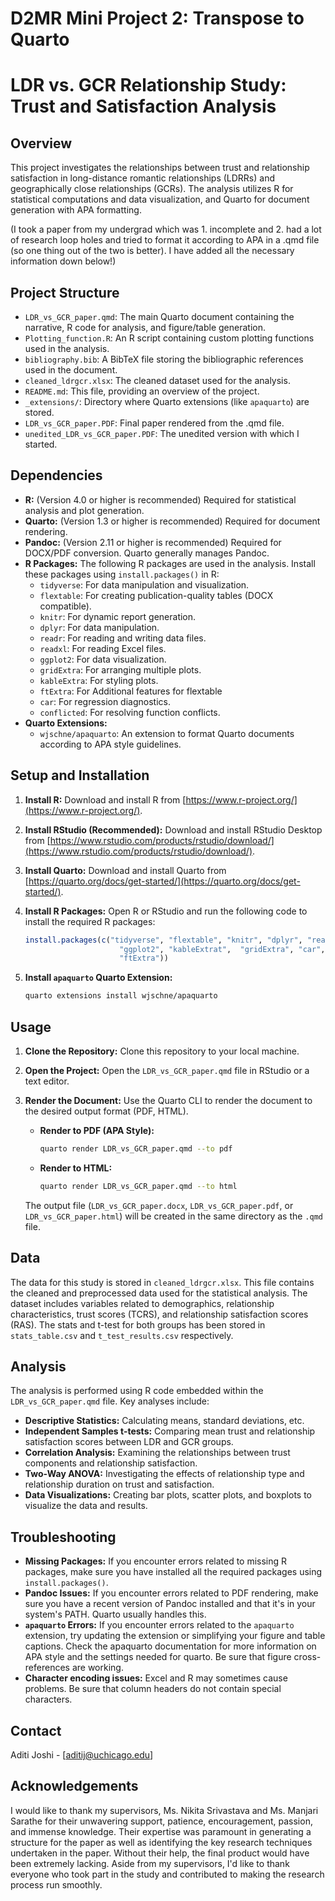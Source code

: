 # D2MR Mini Project 2: Transpose to Quarto 

# LDR vs. GCR Relationship Study: Trust and Satisfaction Analysis

## Overview

This project investigates the relationships between trust and relationship satisfaction in long-distance romantic relationships (LDRRs) and geographically close relationships (GCRs). The analysis utilizes R for statistical computations and data visualization, and Quarto for document generation with APA formatting.

(I took a paper from my undergrad which was 1. incomplete and 2. had a lot of research loop holes and tried to format it according to APA in a .qmd file (so one thing out of the two is better). I have added all the necessary information down below!)

## Project Structure

*   `LDR_vs_GCR_paper.qmd`: The main Quarto document containing the narrative, R code for analysis, and figure/table generation.
*   `Plotting_function.R`: An R script containing custom plotting functions used in the analysis.
*   `bibliography.bib`: A BibTeX file storing the bibliographic references used in the document.
*   `cleaned_ldrgcr.xlsx`: The cleaned dataset used for the analysis.
*   `README.md`: This file, providing an overview of the project.
*   `_extensions/`: Directory where Quarto extensions (like `apaquarto`) are stored.
*   `LDR_vs_GCR_paper.PDF`: Final paper rendered from the .qmd file.
*   `unedited_LDR_vs_GCR_paper.PDF`: The unedited version with which I started.

## Dependencies

*   **R:** (Version 4.0 or higher is recommended) Required for statistical analysis and plot generation.
*   **Quarto:** (Version 1.3 or higher is recommended)  Required for document rendering.
*   **Pandoc:** (Version 2.11 or higher is recommended) Required for DOCX/PDF conversion.  Quarto generally manages Pandoc.
*   **R Packages:** The following R packages are used in the analysis. Install these packages using `install.packages()` in R:
    *   `tidyverse`: For data manipulation and visualization.
    *   `flextable`: For creating publication-quality tables (DOCX compatible).
    *   `knitr`: For dynamic report generation.
    *   `dplyr`: For data manipulation.
    *   `readr`: For reading and writing data files.
    *   `readxl`: For reading Excel files.
    *   `ggplot2`: For data visualization.
    *   `gridExtra`: For arranging multiple plots.
    *   `kableExtra`: For styling plots.
    *   `ftExtra`: For Additional features for flextable
    *   `car`: For regression diagnostics.
    *   `conflicted`: For resolving function conflicts.
*   **Quarto Extensions:**
    *   `wjschne/apaquarto`: An extension to format Quarto documents according to APA style guidelines.

## Setup and Installation

1.  **Install R:** Download and install R from [https://www.r-project.org/](https://www.r-project.org/).
2.  **Install RStudio (Recommended):** Download and install RStudio Desktop from [https://www.rstudio.com/products/rstudio/download/](https://www.rstudio.com/products/rstudio/download/).
3.  **Install Quarto:** Download and install Quarto from [https://quarto.org/docs/get-started/](https://quarto.org/docs/get-started/).
4.  **Install R Packages:** Open R or RStudio and run the following code to install the required R packages:

    ```R
    install.packages(c("tidyverse", "flextable", "knitr", "dplyr", "readr", "readxl",
                         "ggplot2", "kableExtrat",  "gridExtra", "car", "conflicted"
                         "ftExtra"))
    ```

5.  **Install `apaquarto` Quarto Extension:**
    ```bash
    quarto extensions install wjschne/apaquarto
    ```

## Usage

1.  **Clone the Repository:** Clone this repository to your local machine.
2.  **Open the Project:** Open the `LDR_vs_GCR_paper.qmd` file in RStudio or a text editor.
3.  **Render the Document:** Use the Quarto CLI to render the document to the desired output format (PDF, HTML).

    *   **Render to PDF (APA Style):**
        ```bash
        quarto render LDR_vs_GCR_paper.qmd --to pdf
        ```

    *   **Render to HTML:**
        ```bash
        quarto render LDR_vs_GCR_paper.qmd --to html
        ```

    The output file (`LDR_vs_GCR_paper.docx`, `LDR_vs_GCR_paper.pdf`, or `LDR_vs_GCR_paper.html`) will be created in the same directory as the `.qmd` file.

## Data

The data for this study is stored in `cleaned_ldrgcr.xlsx`. This file contains the cleaned and preprocessed data used for the statistical analysis.  The dataset includes variables related to demographics, relationship characteristics, trust scores (TCRS), and relationship satisfaction scores (RAS). The stats and t-test for both groups has been stored in `stats_table.csv` and `t_test_results.csv` respectively.

## Analysis

The analysis is performed using R code embedded within the `LDR_vs_GCR_paper.qmd` file. Key analyses include:

*   **Descriptive Statistics:** Calculating means, standard deviations, etc.
*   **Independent Samples t-tests:** Comparing mean trust and relationship satisfaction scores between LDR and GCR groups.
*   **Correlation Analysis:** Examining the relationships between trust components and relationship satisfaction.
*   **Two-Way ANOVA:**  Investigating the effects of relationship type and relationship duration on trust and satisfaction.
*   **Data Visualizations:**  Creating bar plots, scatter plots, and boxplots to visualize the data and results.

## Troubleshooting

*   **Missing Packages:** If you encounter errors related to missing R packages, make sure you have installed all the required packages using `install.packages()`.
*   **Pandoc Issues:** If you encounter errors related to PDF rendering, make sure you have a recent version of Pandoc installed and that it's in your system's PATH. Quarto usually handles this.
*   **`apaquarto` Errors:** If you encounter errors related to the `apaquarto` extension, try updating the extension or simplifying your figure and table captions. Check the apaquarto documentation for more information on APA style and the settings needed for quarto.  Be sure that figure cross-references are working.
*   **Character encoding issues:** Excel and R may sometimes cause problems.  Be sure that column headers do not contain special characters.

## Contact

Aditi Joshi - [aditij@uchicago.edu]

## Acknowledgements

I would like to thank my supervisors, Ms. Nikita Srivastava and Ms. Manjari Sarathe for their unwavering support, patience, encouragement, passion, and immense knowledge. Their expertise was paramount in generating a structure for the paper as well as identifying the key research techniques undertaken in the paper. Without their help, the final product would have been extremely lacking. Aside from my supervisors, I'd like to thank everyone who took part in the study and contributed to making the research process run smoothly.
